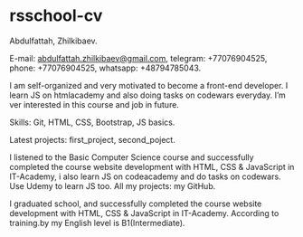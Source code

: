 # rsschool-cv
Abdulfattah, Zhilkibaev.

E-mail: abdulfattah.zhilkibaev@gmail.com, telegram: +77076904525, phone: +77076904525, whatsapp: +48794785043.

I am self-organized and very motivated to become a front-end developer. 
I learn JS on htmlacademy and also doing tasks on codewars everyday. 
I’m ver interested in this course and job in future.

Skills: Git, HTML, CSS, Bootstrap, JS basics.

Latest projects: first_project, second_poject.

I listened to the Basic Computer Science course and successfully completed the course website development with HTML, CSS & JavaScript in IT-Academy, i also learn JS on codeacademy and do tasks on codewars. Use Udemy to learn JS too. All my projects: my GitHub.

I graduated school, and successfully completed the course website development with HTML, CSS & JavaScript in IT-Academy.
According to training.by my English level is B1(Intermediate).
